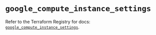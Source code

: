 # `google_compute_instance_settings`

Refer to the Terraform Registry for docs: [`google_compute_instance_settings`](https://registry.terraform.io/providers/hashicorp/google-beta/6.40.0/docs/resources/google_compute_instance_settings).
